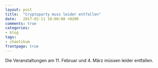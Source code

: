 ```yaml
---
layout: post
title:  "Cryptoparty muss leider entfallen"
date:   2017-02-11 10:00:00 +0200
comments: true
categories:
- blog
tags:
- chaotikum
frontpage: true
---
```

Die Veranstaltungen am 11. Februar und 4. März müssen leider entfallen.
